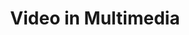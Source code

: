 ---
layout: category
category: video
title: Video in Multimedia
description: Video refers to visual media that consists of moving images, often with accompanying audio.
permalink: /video/
---